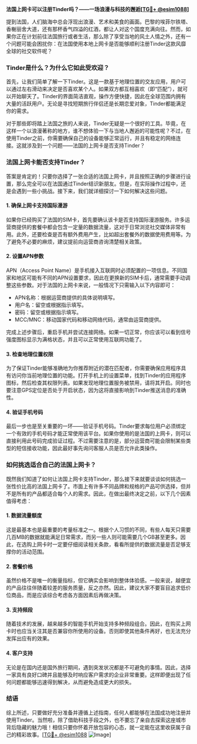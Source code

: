 **法国上网卡可以注册Tinder吗？——一场浪漫与科技的邂逅[[TG💪+ @esim1088](https://t.me/s/esim1088)]**

提到法国，人们脑海中总会浮现出浪漫、艺术和美食的画面。巴黎的埃菲尔铁塔、香榭丽舍大道，还有那杯香气四溢的红酒，都让人对这个国度充满向往。然而，如果你正在计划前往法国旅行或者生活，那么除了享受当地的风土人情之外，还有一个问题可能会困扰你：在法国使用本地上网卡是否能够顺利注册Tinder这款风靡全球的社交软件呢？

### Tinder是什么？为什么它如此受欢迎？

首先，让我们简单了解一下Tinder。这是一款基于地理位置的交友应用，用户可以通过左右滑动来决定是否喜欢某个人。如果双方都互相喜欢（即“匹配”），就可以开始聊天了。Tinder的界面简洁直观，操作方便快捷，因此在全球范围内拥有大量的活跃用户。无论是寻找短期旅行伴侣还是长期恋爱对象，Tinder都能满足你的需求。

对于那些即将踏上法国之旅的人来说，Tinder无疑是一个很好的工具。毕竟，在这样一个以浪漫著称的地方，谁不想体验一下与当地人邂逅的可能性呢？不过，在使用Tinder之前，你需要确保自己的设备能够正常运行，并且有稳定的网络连接。这就涉及到一个问题——法国的上网卡是否支持Tinder？

### 法国上网卡能否支持Tinder？

答案是肯定的！只要你选择了一张合适的法国上网卡，并且按照正确的步骤进行设置，那么完全可以在法国通过Tinder结识新朋友。但是，在实际操作过程中，还是会遇到一些小挑战。接下来，我们就详细探讨一下如何解决这些问题。

#### 1. 确保上网卡支持国际漫游

如果你已经购买了法国的SIM卡，首先要确认该卡是否支持国际漫游服务。许多运营商提供的套餐中都会包含一定量的数据流量，这对于日常浏览社交媒体非常有用。此外，还要检查是否有额外费用产生，比如超出套餐外的数据使用费用等。为了避免不必要的麻烦，建议提前向运营商咨询清楚相关政策。

#### 2. 设置APN参数

APN（Access Point Name）是手机接入互联网时必须配置的一项信息。不同国家和地区可能有不同的APN设置要求，因此在更换新的SIM卡后，通常需要手动调整这些参数。对于法国的上网卡来说，一般情况下只需输入以下内容即可：

- APN名称：根据运营商提供的具体说明填写。
- 用户名：留空或根据指示填写。
- 密码：留空或根据指示填写。
- MCC/MNC：移动国家代码和移动网络代码，通常由运营商提供。

完成上述步骤后，重启手机并尝试连接网络。如果一切正常，你应该可以看到信号强度图标显示为满格状态，并且可以正常使用互联网功能了。

#### 3. 检查地理位置权限

为了保证Tinder能够准确地为你推荐附近的潜在匹配者，你需要确保应用程序具有访问你当前地理位置的功能。打开手机上的设置菜单，找到Tinder的应用程序图标，然后检查其权限列表。如果发现地理位置服务被禁用，请将其开启。同时也要注意GPS定位是否处于开启状态，因为这将直接影响到Tinder推送消息的准确性。

#### 4. 验证手机号码

最后一步也是至关重要的一环——验证手机号码。Tinder要求每位用户必须绑定一个有效的手机号码才能正常使用该平台。如果你使用的是法国的上网卡，则可以直接利用此号码完成验证过程。不过需要注意的是，部分运营商可能会限制某些类型的短信接收功能，因此最好事先询问客服人员是否允许此类操作。

### 如何挑选适合自己的法国上网卡？

既然我们知道了如何让法国上网卡支持Tinder，那么接下来就要谈谈如何挑选一张性价比高的法国上网卡了。市面上有许多不同品牌和规格的产品可供选择，但并不是所有的产品都适合每个人的需求。因此，在做出最终决定之前，以下几个因素值得考虑：

#### 1. 数据流量额度

这是最基本也是最重要的考量标准之一。根据个人习惯的不同，有些人每天只需要几百MB的数据就能满足日常需求，而另一些人则可能需要几个GB甚至更多。因此，在选购上网卡时一定要仔细阅读相关条款，看看所提供的数据流量是否足够支撑你的活动范围。

#### 2. 套餐价格

虽然价格不是唯一的衡量指标，但它确实会影响到整体体验感。一般来说，越便宜的产品往往伴随着较差的服务质量，反之亦然。因此，建议大家不要盲目追求低价位商品，而是应该综合考虑各方面因素后再做决策。

#### 3. 支持频段

随着技术的发展，越来越多的智能手机开始支持多种频段组合。因此，在购买上网卡时也应当关注其是否兼容你所使用的设备。否则即使其他条件再好，也无法充分发挥出应有的效果。

#### 4. 客户支持

无论是在国内还是国外旅行期间，遇到突发状况都是不可避免的事情。因此，选择一家具有良好口碑并且能够及时响应客户需求的企业非常重要。这样即便出现了任何问题都能够迅速得到解决，从而避免造成更大的损失。

### 结语

综上所述，只要做好充分准备并遵循上述指南，任何人都能够在法国成功地注册并使用Tinder。当然啦，除了借助科技手段之外，也不要忘了亲自去探索这座城市背后隐藏的魅力哦！相信只要你怀着开放包容的心态，就一定能在这里收获属于自己的精彩故事。[[TG💪+ @esim1088](https://t.me/s/esim1088) ![Image](https://i.postimg.cc/4NQfJmqS/Snipaste-2025-05-13-00-14-12.png)]